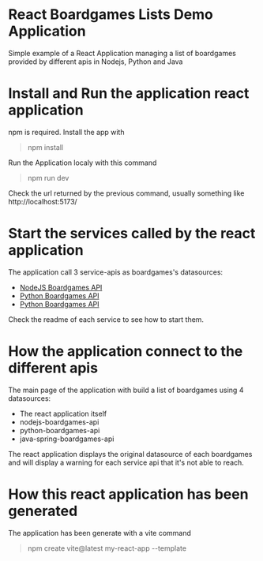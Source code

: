 # React Boardgames Lists Demo Application

Simple example of a React Application managing a list of boardgames provided by different apis in Nodejs, Python and Java

# Install and Run the application react application

npm is required. 
Install the app with
> npm install

Run the Application localy with this command 
> npm run dev

Check the url returned by the previous command, usually something like http://localhost:5173/

# Start the services called by the react application
The application call 3 service-apis as boardgames's datasources: 
- [NodeJS Boardgames API](./nodejsboargames-api/README.md) 
- [Python Boardgames API](./python-boardgames-api/README.md) 
- [Python Boardgames API](./python-boardgames-api/README.md) 

Check the readme of each service to see how to start them.

# How the application connect to the different apis

The main page of the application with build a list of boardgames using 4 datasources:
- The react application itself
- nodejs-boardgames-api
- python-boardgames-api
- java-spring-boardgames-api

The react application displays the original datasource of each boardgames and will display a warning for each service api that it's not able to reach.

# How this react application has been generated

The application has been generate with a vite command
> npm create vite@latest my-react-app --template
